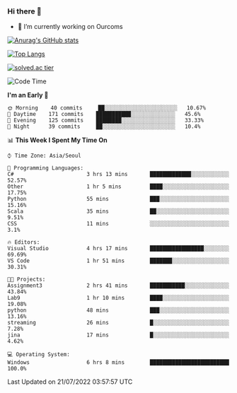 ### Hi there 👋

- 🔭 I’m currently working on Ourcoms

<!--
**Rhange/Rhange** is a ✨ _special_ ✨ repository because its `README.md` (this file) appears on your GitHub profile.

Here are some ideas to get you started:

- 🌱 I’m currently learning ...
- 👯 I’m looking to collaborate on ...
- 🤔 I’m looking for help with ...
- 💬 Ask me about ...
- 📫 How to reach me: ...
- 😄 Pronouns: ...
- ⚡ Fun fact: ...
-->

[![Anurag's GitHub stats](https://github-readme-stats.vercel.app/api?username=rhange&show_icons=true&theme=gruvbox)](https://github.com/anuraghazra/github-readme-stats)

[![Top Langs](https://github-readme-stats.vercel.app/api/top-langs/?username=rhange&layout=compact&theme=gruvbox)](https://github.com/anuraghazra/github-readme-stats)

[![solved.ac tier](http://mazassumnida.wtf/api/generate_badge?boj=rhange0511)](https://solved.ac/rhange0511)

  <!--START_SECTION:waka-->
![Code Time](http://img.shields.io/badge/Code%20Time-0%20secs-blue)

**I'm an Early 🐤** 

```text
🌞 Morning    40 commits     ██░░░░░░░░░░░░░░░░░░░░░░░   10.67% 
🌆 Daytime    171 commits    ███████████░░░░░░░░░░░░░░   45.6% 
🌃 Evening    125 commits    ████████░░░░░░░░░░░░░░░░░   33.33% 
🌙 Night      39 commits     ██░░░░░░░░░░░░░░░░░░░░░░░   10.4%

```


📊 **This Week I Spent My Time On** 

```text
⌚︎ Time Zone: Asia/Seoul

💬 Programming Languages: 
C#                       3 hrs 13 mins       █████████████░░░░░░░░░░░░   52.57% 
Other                    1 hr 5 mins         ████░░░░░░░░░░░░░░░░░░░░░   17.75% 
Python                   55 mins             ███░░░░░░░░░░░░░░░░░░░░░░   15.16% 
Scala                    35 mins             ██░░░░░░░░░░░░░░░░░░░░░░░   9.51% 
CSS                      11 mins             ░░░░░░░░░░░░░░░░░░░░░░░░░   3.1%

🔥 Editors: 
Visual Studio            4 hrs 17 mins       █████████████████░░░░░░░░   69.69% 
VS Code                  1 hr 51 mins        ███████░░░░░░░░░░░░░░░░░░   30.31%

🐱‍💻 Projects: 
Assignment3              2 hrs 41 mins       ███████████░░░░░░░░░░░░░░   43.84% 
Lab9                     1 hr 10 mins        ████░░░░░░░░░░░░░░░░░░░░░   19.08% 
python                   48 mins             ███░░░░░░░░░░░░░░░░░░░░░░   13.16% 
streaming                26 mins             █░░░░░░░░░░░░░░░░░░░░░░░░   7.28% 
jina                     17 mins             █░░░░░░░░░░░░░░░░░░░░░░░░   4.62%

💻 Operating System: 
Windows                  6 hrs 8 mins        █████████████████████████   100.0%

```


 Last Updated on 21/07/2022 03:57:57 UTC
<!--END_SECTION:waka-->
